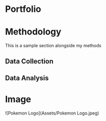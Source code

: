 # Portfolio

# Methodology

This is a sample section alongside my methods

## Data Collection

## Data Analysis
# Image
![Pokemon Logo](Assets/Pokemon Logo.jpeg)
